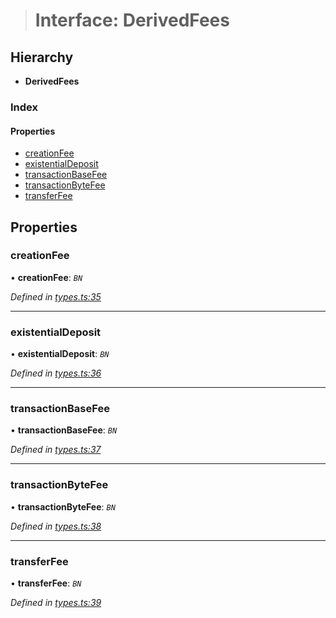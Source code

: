 > # Interface: DerivedFees

## Hierarchy

* **DerivedFees**

### Index

#### Properties

* [creationFee](_types_.derivedfees.md#creationfee)
* [existentialDeposit](_types_.derivedfees.md#existentialdeposit)
* [transactionBaseFee](_types_.derivedfees.md#transactionbasefee)
* [transactionByteFee](_types_.derivedfees.md#transactionbytefee)
* [transferFee](_types_.derivedfees.md#transferfee)

## Properties

###  creationFee

• **creationFee**: *`BN`*

*Defined in [types.ts:35](https://github.com/polkadot-js/api/blob/f95fb6d/packages/api-derive/src/types.ts#L35)*

___

###  existentialDeposit

• **existentialDeposit**: *`BN`*

*Defined in [types.ts:36](https://github.com/polkadot-js/api/blob/f95fb6d/packages/api-derive/src/types.ts#L36)*

___

###  transactionBaseFee

• **transactionBaseFee**: *`BN`*

*Defined in [types.ts:37](https://github.com/polkadot-js/api/blob/f95fb6d/packages/api-derive/src/types.ts#L37)*

___

###  transactionByteFee

• **transactionByteFee**: *`BN`*

*Defined in [types.ts:38](https://github.com/polkadot-js/api/blob/f95fb6d/packages/api-derive/src/types.ts#L38)*

___

###  transferFee

• **transferFee**: *`BN`*

*Defined in [types.ts:39](https://github.com/polkadot-js/api/blob/f95fb6d/packages/api-derive/src/types.ts#L39)*